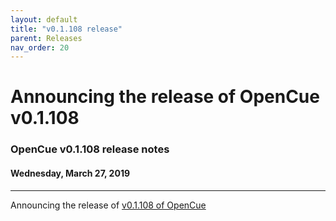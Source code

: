 ```yaml
---
layout: default
title: "v0.1.108 release"
parent: Releases
nav_order: 20
---
```


# Announcing the release of OpenCue v0.1.108

### OpenCue v0.1.108 release notes

#### Wednesday, March 27, 2019

---

Announcing the release of [v0.1.108 of OpenCue](https://github.com/AcademySoftwareFoundation/OpenCue/releases/tag/v0.1.108)
